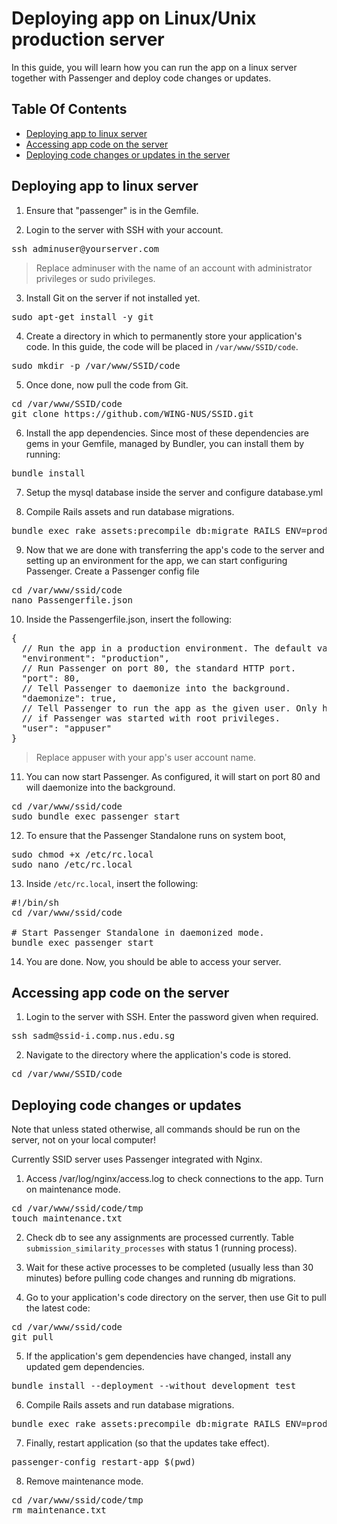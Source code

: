 Deploying app on Linux/Unix production server
=======================
In this guide, you will learn how you can run the app on a linux server together with Passenger and deploy code changes or updates.

## Table Of Contents

- [Deploying app to linux server](#deploying-app-to-linux-server)
- [Accessing app code on the server](#accessing-app-code-on-the-server)
- [Deploying code changes or updates in the server](#deploying-code-changes-or-updates) 

## Deploying app to linux server

1. Ensure that "passenger" is in the Gemfile.

2. Login to the server with SSH with your account.

<pre>
ssh adminuser@yourserver.com
</pre>
> Replace adminuser with the name of an account with administrator privileges or sudo privileges.

3. Install Git on the server if not installed yet.

<pre>
sudo apt-get install -y git
</pre>

4. Create a directory in which to permanently store your application's code. In this guide, the code will be placed in `/var/www/SSID/code`.

<pre>
sudo mkdir -p /var/www/SSID/code
</pre>

5. Once done, now pull the code from Git.

<pre>
cd /var/www/SSID/code
git clone https://github.com/WING-NUS/SSID.git
</pre>

6. Install the app dependencies. Since most of these dependencies are gems in your Gemfile, managed by Bundler, you can install them by running:
<pre>
bundle install
</pre>

7. Setup the mysql database inside the server and configure database.yml 

8. Compile Rails assets and run database migrations.

<pre>
bundle exec rake assets:precompile db:migrate RAILS_ENV=production
</pre>

9. Now that we are done with transferring the app's code to the server and setting up an environment for the app, we can start configuring Passenger. Create a Passenger config file

<pre>
cd /var/www/ssid/code
nano Passengerfile.json
</pre>

10. Inside the Passengerfile.json, insert the following:

<pre>
{
  // Run the app in a production environment. The default value is "development".
  "environment": "production",
  // Run Passenger on port 80, the standard HTTP port.
  "port": 80,
  // Tell Passenger to daemonize into the background.
  "daemonize": true,
  // Tell Passenger to run the app as the given user. Only has effect
  // if Passenger was started with root privileges.
  "user": "appuser"
}
</pre>

> Replace appuser with your app's user account name.

11. You can now start Passenger. As configured, it will start on port 80 and will daemonize into the background.

<pre>
cd /var/www/ssid/code
sudo bundle exec passenger start
</pre>

12. To ensure that the Passenger Standalone runs on system boot, 

<pre>
sudo chmod +x /etc/rc.local
sudo nano /etc/rc.local
</pre>

13. Inside `/etc/rc.local`, insert the following:

<pre>
#!/bin/sh
cd /var/www/ssid/code

# Start Passenger Standalone in daemonized mode. 
bundle exec passenger start
</pre>

14. You are done. Now, you should be able to access your server.


## Accessing app code on the server
1. Login to the server with SSH. Enter the password given when required.

<pre>
ssh sadm@ssid-i.comp.nus.edu.sg
</pre>


2. Navigate to the directory where the application's code is stored.

<pre>
cd /var/www/SSID/code
</pre>


## Deploying code changes or updates

Note that unless stated otherwise, all commands should be run on the server, not on your local computer!

Currently SSID server uses Passenger integrated with Nginx.

1. Access /var/log/nginx/access.log to check connections to the app. Turn on maintenance mode.

<pre>cd /var/www/ssid/code/tmp
touch maintenance.txt</pre>

2. Check db to see any assignments are processed currently. Table `submission_similarity_processes` with status 1 (running process).

3. Wait for these active processes to be completed (usually less than 30 minutes) before pulling code changes and running db migrations.

4. Go to your application's code directory on the server, then use Git to pull the latest code:

<pre>
cd /var/www/ssid/code
git pull
</pre>

5. If the application's gem dependencies have changed, install any updated gem dependencies. 

<pre>
bundle install --deployment --without development test
</pre>

6. Compile Rails assets and run database migrations.
<pre>
bundle exec rake assets:precompile db:migrate RAILS_ENV=production
</pre>

7. Finally, restart application (so that the updates take effect).

<pre>
passenger-config restart-app $(pwd)
</pre>

8. Remove maintenance mode.

<pre>cd /var/www/ssid/code/tmp
rm maintenance.txt</pre>
